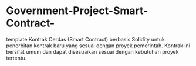 # Government-Project-Smart-Contract-
template Kontrak Cerdas (Smart Contract) berbasis Solidity untuk penerbitan kontrak baru yang sesuai dengan proyek pemerintah. Kontrak ini bersifat umum dan dapat disesuaikan sesuai dengan kebutuhan proyek tertentu.
